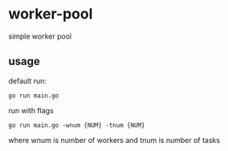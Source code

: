 # worker-pool
simple worker pool
## usage
default run:
```
go run main.go
```
run with flags
```
go run main.go -wnum {NUM} -tnum {NUM}
```
where wnum is number of workers and tnum is number of tasks

